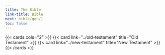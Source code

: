 ```yaml
---
title: The Bible
link-title: Bible
next: bible/gen/1
toc: false
---
```


{{< cards cols="2" >}}
  {{< card link="../old-testament" title="Old Testament" >}}
  {{< card link="../new-testament" title="New Testament" >}}
{{< /cards >}}

